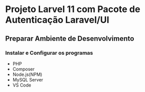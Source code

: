 # Projeto Larvel 11 com Pacote de Autenticação Laravel/UI

## Preparar Ambiente de Desenvolvimento

### Instalar e Configurar os programas

 - PHP
 - Composer
 - Node.js(NPM)
 - MySQL Server
 - VS Code








